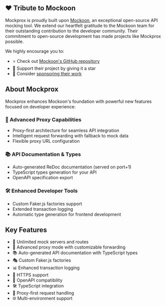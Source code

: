 ## ❤️ Tribute to Mockoon

Mockprox is proudly built upon [Mockoon](https://mockoon.com), an exceptional open-source API mocking tool. We extend our heartfelt gratitude to the Mockoon team for their outstanding contribution to the developer community. Their commitment to open-source development has made projects like Mockprox possible.

We highly encourage you to:
- ⭐ Check out [Mockoon's GitHub repository](https://github.com/mockoon/mockoon)
- 🌟 Support their project by giving it a star
- 💝 Consider [sponsoring their work](https://github.com/sponsors/mockoon)

## About Mockprox

Mockprox enhances Mockoon's foundation with powerful new features focused on developer experience:

### 🔄 Advanced Proxy Capabilities
- Proxy-first architecture for seamless API integration
- Intelligent request forwarding with fallback to mock data
- Flexible proxy URL configuration

### 📚 API Documentation & Types
- Auto-generated ReDoc documentation (served on port+1)
- TypeScript types generation for your API
- OpenAPI specification export

### 🛠 Enhanced Developer Tools
- Custom Faker.js factories support
- Extended transaction logging
- Automatic type generation for frontend development

## Key Features

- 🚀 Unlimited mock servers and routes
- 🔄 Advanced proxy mode with customizable forwarding
- 📚 Auto-generated API documentation with TypeScript types
- 🎭 Custom Faker.js factories
- 📊 Enhanced transaction logging
- 🔐 HTTPS support
- 📝 OpenAPI compatibility
- 🛠 TypeScript integration
- 🔄 Proxy-first request handling
- 🌐 Multi-environment support

